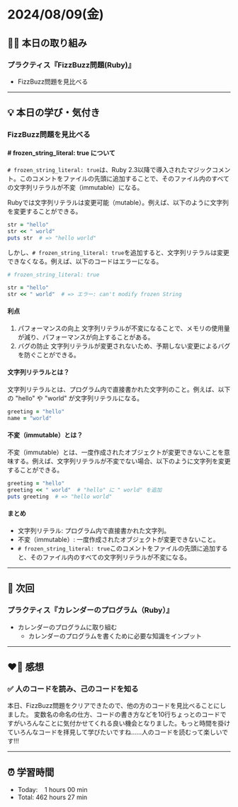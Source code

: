 # 2024/08/09(金)
## ✍🏻 本日の取り組み
### プラクティス『FizzBuzz問題(Ruby)』
- FizzBuzz問題を見比べる

---


## 💡 本日の学び・気付き
### FizzBuzz問題を見比べる
#### # frozen_string_literal: true について
`# frozen_string_literal: true`は、Ruby 2.3以降で導入されたマジックコメント。このコメントをファイルの先頭に追加することで、そのファイル内のすべての文字列リテラルが不変（immutable）になる。

Rubyでは文字列リテラルは変更可能（mutable）。例えば、以下のように文字列を変更することができる。
```ruby
str = "hello"
str << " world"
puts str  # => "hello world"
```
しかし、`# frozen_string_literal: true`を追加すると、文字列リテラルは変更できなくなる。例えば、以下のコードはエラーになる。
```ruby
# frozen_string_literal: true

str = "hello"
str << " world"  # => エラー: can't modify frozen String
```

#### 利点
1. パフォーマンスの向上
文字列リテラルが不変になることで、メモリの使用量が減り、パフォーマンスが向上することがある。
2. バグの防止
文字列リテラルが変更されないため、予期しない変更によるバグを防ぐことができる。

#### 文字列リテラルとは？
文字列リテラルとは、プログラム内で直接書かれた文字列のこと。例えば、以下の "hello" や "world" が文字列リテラルになる。
```ruby
greeting = "hello"
name = "world"
```

#### 不変（immutable）とは？
不変（immutable）とは、一度作成されたオブジェクトが変更できないことを意味する。例えば、文字列リテラルが不変でない場合、以下のように文字列を変更することができる。
```ruby
greeting = "hello"
greeting << " world"  # "hello" に " world" を追加
puts greeting  # => "hello world"
```

#### まとめ
- 文字列リテラル: プログラム内で直接書かれた文字列。
- 不変（immutable）: 一度作成されたオブジェクトが変更できないこと。
- `# frozen_string_literal: true`このコメントをファイルの先頭に追加すると、そのファイル内のすべての文字列リテラルが不変になる。

---


## 📍 次回
### プラクティス『カレンダーのプログラム（Ruby）』
- カレンダーのプログラムに取り組む
   - カレンダーのプログラムを書くために必要な知識をインプット

---


## ❤️‍🔥 感想
### ✅ 人のコードを読み、己のコードを知る
本日、FizzBuzz問題をクリアできたので、他の方のコードを見比べることにしました。
変数名の命名の仕方、コードの書き方などを10行ちょっとのコードですがいろんなことに気付かせてくれる良い機会となりました。もっと時間を掛けていろんなコードを拝見して学びたいですね......人のコードを読むって楽しいです!!!

---


## ⏰ 学習時間
- Today:&nbsp;&nbsp;&nbsp; 1 hours 00 min
- Total: 462 hours 27 min
